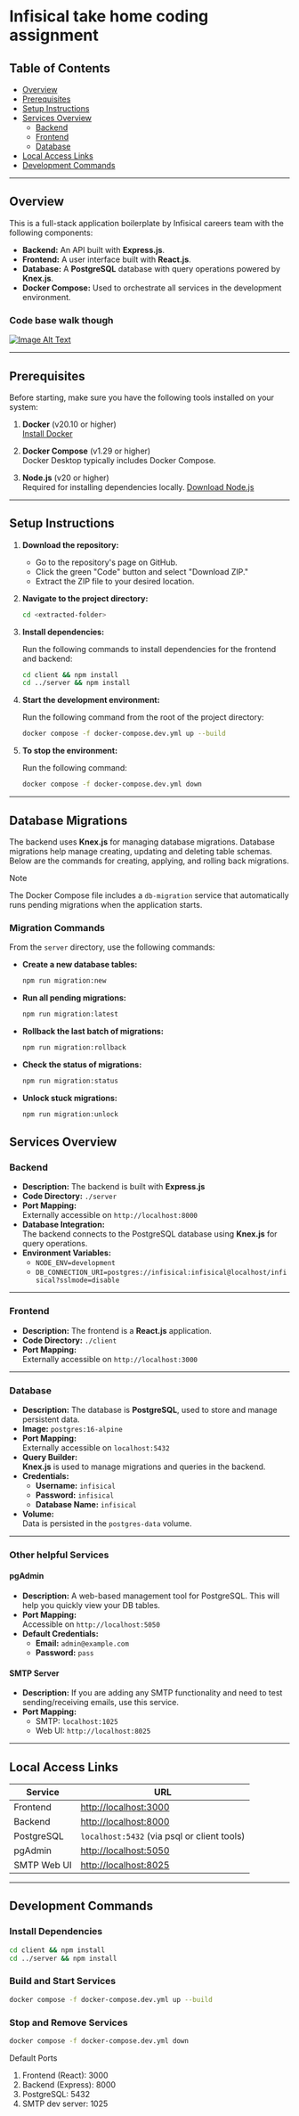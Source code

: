 # Infisical take home coding assignment

## Table of Contents

- [Overview](#overview)
- [Prerequisites](#prerequisites)
- [Setup Instructions](#setup-instructions)
- [Services Overview](#services-overview)
  - [Backend](#backend)
  - [Frontend](#frontend)
  - [Database](#database)
- [Local Access Links](#local-access-links)
- [Development Commands](#development-commands)

---

## Overview

This is a full-stack application boilerplate by Infisical careers team with the following components:

- **Backend:** An API built with **Express.js**.
- **Frontend:** A user interface built with **React.js**.
- **Database:** A **PostgreSQL** database with query operations powered by **Knex.js**.
- **Docker Compose:** Used to orchestrate all services in the development environment.

### Code base walk though
[![Image Alt Text](./video-talk-though.png)](https://infisical.wistia.com/medias/sb00s1tmpf)

---

## Prerequisites

Before starting, make sure you have the following tools installed on your system:

1. **Docker** (v20.10 or higher)  
   [Install Docker](https://docs.docker.com/get-docker/)

2. **Docker Compose** (v1.29 or higher)  
   Docker Desktop typically includes Docker Compose.

3. **Node.js** (v20 or higher)  
   Required for installing dependencies locally. [Download Node.js](https://nodejs.org/)

---

## Setup Instructions

1. **Download the repository:**
   - Go to the repository's page on GitHub.
   - Click the green "Code" button and select "Download ZIP."
   - Extract the ZIP file to your desired location.

2. **Navigate to the project directory:**
   ```bash
   cd <extracted-folder>
   ```

3. **Install dependencies:**

   Run the following commands to install dependencies for the frontend and backend:
   ```bash
   cd client && npm install
   cd ../server && npm install
   ```

4. **Start the development environment:**

   Run the following command from the root of the project directory:
   ```bash
   docker compose -f docker-compose.dev.yml up --build
   ```

5. **To stop the environment:**

   Run the following command:
   ```bash
   docker compose -f docker-compose.dev.yml down
   ```

---

## Database Migrations

The backend uses **Knex.js** for managing database migrations. Database migrations help manage creating, updating and deleting table schemas. Below are the commands for creating, applying, and rolling back migrations.

> [!NOTE]  
> The Docker Compose file includes a `db-migration` service that automatically runs pending migrations when the application starts. 

### Migration Commands

From the `server` directory, use the following commands:

- **Create a new database tables:**
  ```bash
  npm run migration:new
  ```

- **Run all pending migrations:**
  ```bash
  npm run migration:latest
  ```

- **Rollback the last batch of migrations:**
  ```bash
  npm run migration:rollback
  ```

- **Check the status of migrations:**
  ```bash
  npm run migration:status
  ```
- **Unlock stuck migrations:**
  ```bash
  npm run migration:unlock
  ```
  
## Services Overview

### Backend

- **Description:** The backend is built with **Express.js**
- **Code Directory:** `./server`
- **Port Mapping:**  
  Externally accessible on `http://localhost:8000`
- **Database Integration:**  
  The backend connects to the PostgreSQL database using **Knex.js** for query operations. 
- **Environment Variables:**
  - `NODE_ENV=development`
  - `DB_CONNECTION_URI=postgres://infisical:infisical@localhost/infisical?sslmode=disable`

---

### Frontend

- **Description:** The frontend is a **React.js** application.
- **Code Directory:** `./client`
- **Port Mapping:**  
  Externally accessible on `http://localhost:3000`

---

### Database

- **Description:** The database is **PostgreSQL**, used to store and manage persistent data.
- **Image:** `postgres:16-alpine`
- **Port Mapping:**  
  Externally accessible on `localhost:5432`
- **Query Builder:**  
  **Knex.js** is used to manage migrations and queries in the backend.
- **Credentials:**
  - **Username:** `infisical`
  - **Password:** `infisical`
  - **Database Name:** `infisical`
- **Volume:**  
  Data is persisted in the `postgres-data` volume.

---

### Other helpful Services

#### pgAdmin
- **Description:** A web-based management tool for PostgreSQL. This will help you quickly view your DB tables. 
- **Port Mapping:**  
  Accessible on `http://localhost:5050`
- **Default Credentials:**
  - **Email:** `admin@example.com`
  - **Password:** `pass`

#### SMTP Server
- **Description:** If you are adding any SMTP functionality and need to test sending/receiving emails, use this service.
- **Port Mapping:**  
  - SMTP: `localhost:1025`
  - Web UI: `http://localhost:8025`

---

## Local Access Links

| Service         | URL                        |
|------------------|----------------------------|
| Frontend        | [http://localhost:3000](http://localhost:3000) |
| Backend         | [http://localhost:8000](http://localhost:8000) |
| PostgreSQL      | `localhost:5432` (via psql or client tools) |
| pgAdmin         | [http://localhost:5050](http://localhost:5050) |
| SMTP Web UI     | [http://localhost:8025](http://localhost:8025) |

---

## Development Commands

### Install Dependencies
```bash
cd client && npm install
cd ../server && npm install
```

### Build and Start Services
```bash
docker compose -f docker-compose.dev.yml up --build
```

### Stop and Remove Services
```bash
docker compose -f docker-compose.dev.yml down
```

Default Ports

1. Frontend (React): 3000
2. Backend (Express): 8000
3. PostgreSQL: 5432
4. SMTP dev server: 1025

